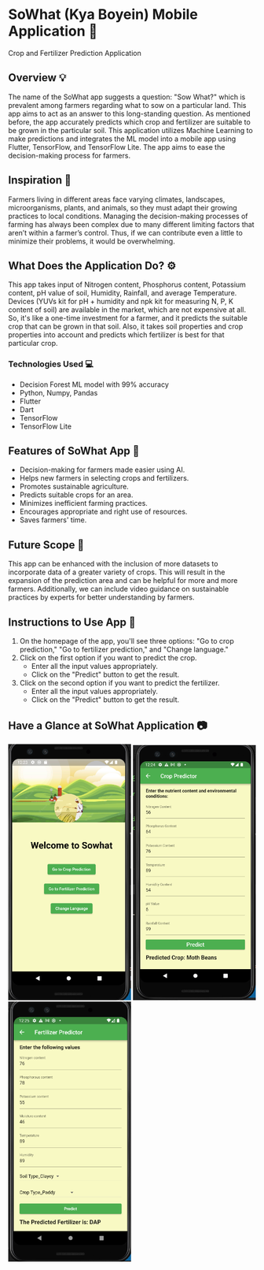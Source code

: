 # SoWhat (Kya Boyein) Mobile Application :iphone:

Crop and Fertilizer Prediction Application

## Overview :bulb:

The name of the SoWhat app suggests a question: "Sow What?" which is prevalent among farmers regarding what to sow on a particular land. This app aims to act as an answer to this long-standing question. As mentioned before, the app accurately predicts which crop and fertilizer are suitable to be grown in the particular soil. This application utilizes Machine Learning to make predictions and integrates the ML model into a mobile app using Flutter, TensorFlow, and TensorFlow Lite. The app aims to ease the decision-making process for farmers.

## Inspiration :seedling:

Farmers living in different areas face varying climates, landscapes, microorganisms, plants, and animals, so they must adapt their growing practices to local conditions. Managing the decision-making processes of farming has always been complex due to many different limiting factors that aren’t within a farmer’s control. Thus, if we can contribute even a little to minimize their problems, it would be overwhelming.

## What Does the Application Do? :gear:

This app takes input of Nitrogen content, Phosphorus content, Potassium content, pH value of soil, Humidity, Rainfall, and average Temperature. Devices (YUVs kit for pH + humidity and npk kit for measuring N, P, K content of soil) are available in the market, which are not expensive at all. So, it's like a one-time investment for a farmer, and it predicts the suitable crop that can be grown in that soil. Also, it takes soil properties and crop properties into account and predicts which fertilizer is best for that particular crop.

### Technologies Used :computer:

- Decision Forest ML model with 99% accuracy
- Python, Numpy, Pandas
- Flutter
- Dart
- TensorFlow
- TensorFlow Lite

## Features of SoWhat App :rocket:

- Decision-making for farmers made easier using AI.
- Helps new farmers in selecting crops and fertilizers.
- Promotes sustainable agriculture.
- Predicts suitable crops for an area.
- Minimizes inefficient farming practices.
- Encourages appropriate and right use of resources.
- Saves farmers' time.

## Future Scope :telescope:

This app can be enhanced with the inclusion of more datasets to incorporate data of a greater variety of crops. This will result in the expansion of the prediction area and can be helpful for more and more farmers. Additionally, we can include video guidance on sustainable practices by experts for better understanding by farmers.

## Instructions to Use App :scroll:

1. On the homepage of the app, you'll see three options: "Go to crop prediction," "Go to fertilizer prediction," and "Change language."
2. Click on the first option if you want to predict the crop.
   - Enter all the input values appropriately.
   - Click on the "Predict" button to get the result.
3. Click on the second option if you want to predict the fertilizer.
   - Enter all the input values appropriately.
   - Click on the "Predict" button to get the result.

## Have a Glance at SoWhat Application :camera:

<img width="250" src="https://github.com/sonali8434/Real-time-crop-and-fertilizer-prediction/blob/master/assets/Mainpage.png">
<img width="250" src="https://github.com/sonali8434/Real-time-crop-and-fertilizer-prediction/blob/master/assets/Crop%20prediction%20feature.png">
<img width="250" src="https://github.com/sonali8434/Real-time-crop-and-fertilizer-prediction/blob/master/assets/Fertilizer%20prediction%20feature.png">




